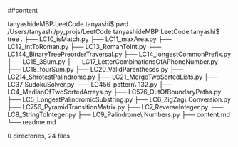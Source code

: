 ##content 

tanyashideMBP:LeetCode tanyashi$ pwd
/Users/tanyashi/py_projs/LeetCode
tanyashideMBP:LeetCode tanyashi$ tree
.
├── LC10_isMatch.py
├── LC11_maxArea.py
├── LC12_IntToRoman.py
├── LC13_RomanToInt.py
├── LC144_BinaryTreePreorderTraversal.py
├── LC14_longestCommonPrefix.py
├── LC15_3Sum.py
├── LC17_LetterCombinationsOfAPhoneNumber.py
├── LC18_fourSum.py
├── LC20_ValidParentheses.py
├── LC214_ShrotestPalindrome.py
├── LC21_MergeTwoSortedLists.py
├── LC37_SudokuSolver.py
├── LC456_pattern\ 132.py
├── LC4_MedianOfTwoSortedArrays.py
├── LC576_OutOfBoundaryPaths.py
├── LC5_LongestPalindromicSubstring.py
├── LC6_ZigZag\ Conversion.py
├── LC756_PyramidTransitionMatrix.py
├── LC7_ReverseInteger.py
├── LC8_StringToInteger.py
├── LC9_Palindrome\ Numbers.py
├── content.md
└── readme.md

0 directories, 24 files
